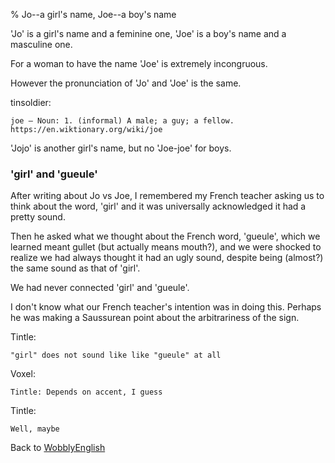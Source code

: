 % Jo--a girl's name, Joe--a boy's name

'Jo' is a girl's name and a feminine one, 'Joe' is a boy's name and a masculine one.

For a woman to have the name 'Joe' is extremely incongruous.

However the pronunciation of 'Jo' and 'Joe' is the same.

tinsoldier:

	joe — Noun: 1. (informal) A male; a guy; a fellow. https://en.wiktionary.org/wiki/joe

'Jojo' is another girl's name, but no 'Joe-joe' for boys.

### 'girl' and 'gueule'

After writing about Jo vs Joe, I remembered my French teacher asking us to think about the word, 'girl' and it was universally acknowledged it had a pretty sound.

Then he asked what we thought about the French word, 'gueule', which we learned meant gullet (but actually means mouth?), and we were shocked to realize we had always thought it had an ugly sound, despite being (almost?) the same sound as that of 'girl'.

We had never connected 'girl' and 'gueule'.

I don't know what our French teacher's intention was in doing this. Perhaps he was making a Saussurean point about the arbitrariness of the sign.

Tintle:

	"girl" does not sound like like "gueule" at all

Voxel:

	Tintle: Depends on accent, I guess

Tintle:

	Well, maybe

Back to [WobblyEnglish](WobblyEnglish.html)

